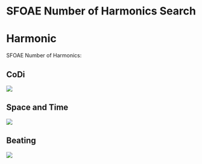 SFOAE Number of Harmonics Search
================

# Harmonic

SFOAE Number of Harmonics:

## CoDi

![](../figures/sfoae_num_harmonics/_CoDi-1.png)<!-- -->

## Space and Time

![](../figures/sfoae_num_harmonics/_Spacetime-1.png)<!-- -->

## Beating

![](../figures/sfoae_num_harmonics/_Beating-1.png)<!-- -->
